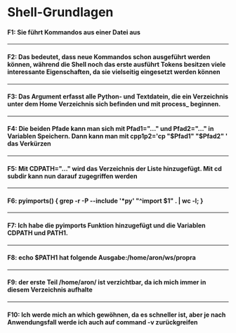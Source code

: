 # Shell-Grundlagen

#### F1: Sie führt Kommandos aus einer Datei aus
---
#### F2: Das bedeutet, dass neue Kommandos schon ausgeführt werden können, während die Shell noch das erste ausführt Tokens besitzen viele interessante Eigenschaften, da sie vielseitig eingesetzt werden können
---
#### F3: Das Argument erfasst alle Python- und Textdatein, die ein Verzeichnis unter dem Home Verzeichnis sich befinden und mit process_ beginnen.
---
#### F4: Die beiden Pfade kann man sich mit Pfad1="..." und Pfad2="..." in Variablen Speichern. Dann kann man mit cpp1p2='cp "$Pfad1" "$Pfad2" ' das Verkürzen
---
#### F5: Mit CDPATH="..." wird das Verzeichnis der Liste hinzugefügt. Mit cd subdir kann nun darauf zugegriffen werden
---
#### F6: pyimports() { grep -r -P --include '*py' "^import $1" . | wc -l; }
---
#### F7: Ich habe die pyimports Funktion hinzugefügt und die Variablen CDPATH und PATH1.
---
#### F8: echo $PATH1 hat folgende Ausgabe:/home/aron/ws/propra
---
#### F9: der erste Teil /home/aron/ ist verzichtbar, da ich mich immer in diesem Verzeichnis aufhalte
---
#### F10: Ich werde mich an which gewöhnen, da es schneller ist, aber je nach Anwendungsfall werde ich auch auf command -v zurückgreifen